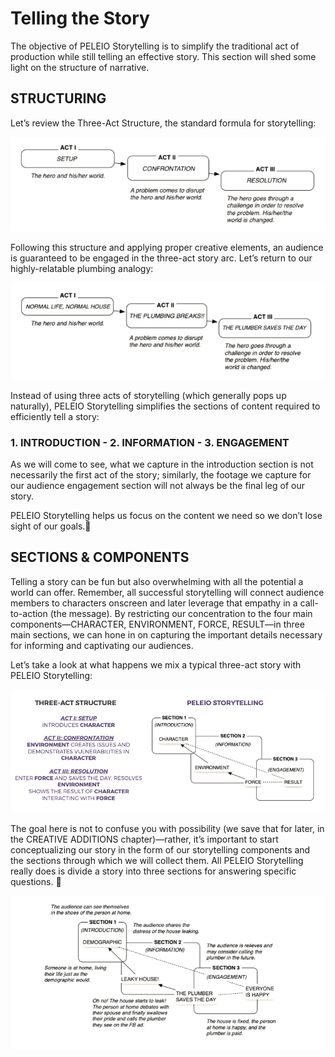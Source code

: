 # Telling the Story
The objective of PELEIO Storytelling is to simplify the traditional act of production while still telling an effective story. This section will shed some light on the structure of narrative.

## STRUCTURING
Let’s review the Three-Act Structure, the standard formula for storytelling:

![Traditional Narrative](https://github.com/PELEIO/Video-Storytelling-Guide/blob/master/Content/img/Traditional%20Narrative.png?raw=true)

Following this structure and applying proper creative elements, an audience is guaranteed to be engaged in the three-act story arc. Let’s return to our highly-relatable plumbing analogy:

![Traditional Narrative - Plumbing Example](https://github.com/PELEIO/Video-Storytelling-Guide/blob/master/Content/img/Traditional%20Narrative%20-%20Example.png?raw=true)

Instead of using three acts of storytelling (which generally pops up naturally), PELEIO Storytelling simplifies the sections of content required to efficiently tell a story:

### 1. INTRODUCTION	  -   2. INFORMATION	  -   3. ENGAGEMENT

As we will come to see, what we capture in the introduction section is not necessarily the first act of the story; similarly, the footage we capture for our audience engagement section will not always be the final leg of our story.

PELEIO Storytelling helps us focus on the content we need so we don’t lose sight of our goals.

## SECTIONS & COMPONENTS
Telling a story can be fun but also overwhelming with all the potential a world can offer. Remember, all successful storytelling will connect audience members to characters onscreen and later leverage that empathy in a call-to-action (the message). By restricting our concentration to the four main components—CHARACTER, ENVIRONMENT, FORCE, RESULT—in three main sections, we can hone in on capturing the important details necessary for informing and captivating our audiences.

Let’s take a look at what happens we mix a typical three-act story with PELEIO Storytelling:

![Traditional Narrative x PELEIO Storytelling](https://github.com/PELEIO/Video-Storytelling-Guide/blob/master/Content/img/Traditional%20Narrative%20x%20PELEIO%20Storytelling.png?raw=true)

The goal here is not to confuse you with possibility (we save that for later, in the CREATIVE ADDITIONS chapter)—rather, it’s important to start conceptualizing our story in the form of our storytelling components and the sections through which we will collect them. All PELEIO Storytelling really does is divide a story into three sections for answering specific questions. 

![PELEIO Storytelling Sections](https://github.com/PELEIO/Video-Storytelling-Guide/blob/master/Content/img/PELEIO%20Storytelling%20Sections.png?raw=true)
